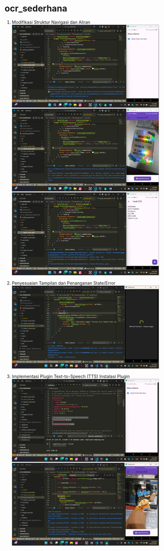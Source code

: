 # ocr_sederhana
1. Modifikasi Struktur Navigasi dan Aliran
![alt text](<Images/No 1.png>)
![alt text](<Images/No 1.1.png>)
![alt text](<Images/No 1.2.png>)

2. Penyesuaian Tampilan dan Penanganan State/Error
![alt text](<Images/No 2.png>)

3. Implementasi Plugin Text-to-Speech (TTS)
   Instalasi Plugin 
   ![Konversi Widget dan Inisialisasi](<Images/No 3.2.png>)
   ![Fungsionalitas Pembacaan ](<Images/No 3.3.png>)